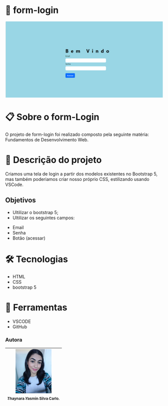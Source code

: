 # 🚀 form-login
![Tela demonstrativa.](tela%20de%20login.png)

# 📋 Sobre o form-Login
O projeto de form-login foi realizado composto pela seguinte matéria: 
Fundamentos de Desenvolvimento Web.

# 📄 Descrição do projeto
Criamos uma tela de login a partir dos modelos existentes no Bootstrap 5, mas também poderiamos criar nosso  próprio CSS, estilizando usando VSCode.

## Objetivos 
* Ultilizar o bootstrap 5;
* Ultilizar os seguintes campos: 
- Email
- Senha
- Botão (acessar)
  
# 🛠️ Tecnologias
* HTML
* CSS
* bootstrap 5

# 🔧 Ferramentas
* VSCODE
* GitHub

### Autora
| [<img loading="eu.jpeg" src="thaynara.jpeg" width=115><br><sub>Thaynara Yasmin Silva Carlo.</sub>](https://github.com/Thaynaracarlo) |
| :---:

